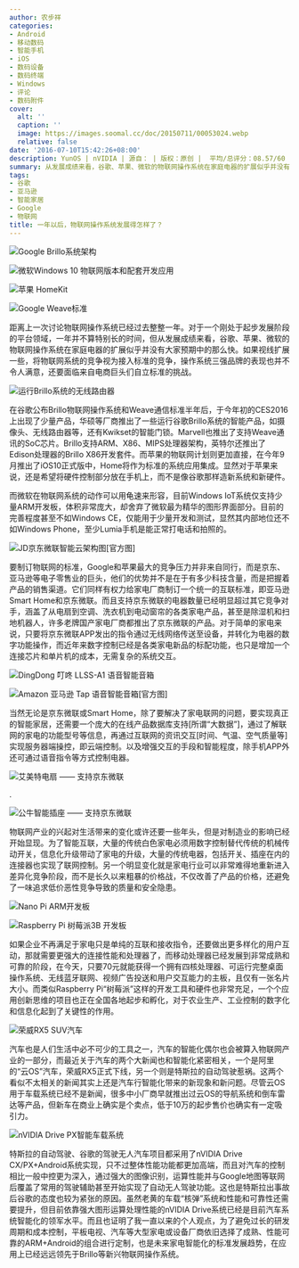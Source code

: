```yaml
---
author: 农步祥
categories:
- Android
- 移动数码
- 智能手机
- iOS
- 数码设备
- 数码终端
- Windows
- 评论
- 数码附件
cover:
  alt: ''
  caption: ''
  image: https://images.soomal.cc/doc/20150711/00053024.webp
  relative: false
date: '2016-07-10T15:42:26+08:00'
description: YunOS | nVIDIA | 源自： | 版权：原创 |  平均/总评分：08.57/60
summary: 从发展成绩来看，谷歌、苹果、微软的物联网操作系统在家庭电器的扩展似乎并没有大家预期中的那么快。如果视线扩展一些，将物联网系统的竞争视为接入标准的竞争，操作系统三强品牌的表现也并不令人满意，还要面临来自电商巨头们自立标准的挑战。
tags:
- 谷歌
- 亚马逊
- 智能家居
- Google
- 物联网
title: 一年以后，物联网操作系统发展得怎样了？
---
```


![Google Brillo系统架构](https://images.soomal.cc/doc/20150711/00053019_01.webp)



![微软Windows 10 物联网版本和配套开发应用](https://images.soomal.cc/doc/20150711/00053023_01.webp)



![苹果 HomeKit](https://images.soomal.cc/doc/20150711/00053022_01.webp)



![Google Weave标准](https://images.soomal.cc/doc/20150711/00053020_01.webp)



距离上一次讨论物联网操作系统已经过去整整一年。对于一个刚处于起步发展阶段的平台领域，一年并不算特别长的时间，但从发展成绩来看，谷歌、苹果、微软的物联网操作系统在家庭电器的扩展似乎并没有大家预期中的那么快。如果视线扩展一些，将物联网系统的竞争视为接入标准的竞争，操作系统三强品牌的表现也并不令人满意，还要面临来自电商巨头们自立标准的挑战。



![运行Brillo系统的无线路由器](https://images.soomal.cc/doc/20160710/00061851.webp)



在谷歌公布Brillo物联网操作系统和Weave通信标准半年后，于今年初的CES2016上出现了少量产品，华硕等厂商推出了一些运行谷歌Brillo系统的智能产品，如摄像头、无线路由器等，还有Kwikset的智能门锁。Marvell也推出了支持Weave通讯的SoC芯片。Brillo支持ARM、X86、MIPS处理器架构，英特尔还推出了Edison处理器的Brillo X86开发套件。而苹果的物联网计划则更加直接，在今年9月推出了iOS10正式版中，Home将作为标准的系统应用集成。显然对于苹果来说，还是希望将硬件控制部分放在手机上，而不是像谷歌那样造新系统和新硬件。



而微软在物联网系统的动作可以用龟速来形容，目前Windows IoT系统仅支持少量ARM开发板，体积非常庞大，却舍弃了微软最为精华的图形界面部分。目前的完善程度甚至不如Windows CE，仅能用于少量开发和测试，显然其内部地位还不如Windows Phone，至少Lumia手机是能正常打电话和拍照的。



![JD京东微联智能云架构图[官方图]](https://images.soomal.cc/doc/20160606/00061122.webp)



要制订物联网的标准，Google和苹果最大的竞争压力并非来自同行，而是京东、亚马逊等电子零售业的巨头，他们的优势并不是在于有多少科技含量，而是把握着产品的销售渠道。它们同样有权力给家电厂商制订一个统一的互联标准，即亚马逊Smart Home和京东微联。而且支持京东微联的电器数量已经明显超过其它竞争对手，涵盖了从电扇到空调、洗衣机到电动窗帘的各类家电产品，甚至是除湿机和扫地机器人，许多老牌国产家电厂商都推出了京东微联的产品。对于简单的家电来说，只要将京东微联APP发出的指令通过无线网络传送至设备，并转化为电器的数字功能操作，而近年来数字控制已经是各类家电新品的标配功能，也只是增加一个连接芯片和单片机的成本，无需复杂的系统交互。



![DingDong 叮咚 LLSS-A1 语音智能音箱](https://images.soomal.cc/doc/20160605/00061090_01.webp)



![Amazon 亚马逊 Tap 语音智能音箱[官方图]](https://images.soomal.cc/doc/20160605/00061115_01.webp)



当然无论是京东微联或Smart Home，除了要解决了家电联网的问题，要实现真正的智能家居，还需要一个庞大的在线产品数据库支持[所谓“大数据”]，通过了解联网的家电的功能型号等信息，再通过互联网的资讯交互[时间、气温、空气质量等]实现服务器端操控，即云端控制。以及增强交互的手段和智能程度，除手机APP外还可通过语音指令等方式控制电器。



![艾美特电扇 ―― 支持京东微联](https://images.soomal.cc/doc/20160710/00061852_01.webp)

.



![公牛智能插座 ―― 支持京东微联](https://images.soomal.cc/doc/20160710/00061853_01.webp)



物联网产业的兴起对生活带来的变化或许还要一些年头，但是对制造业的影响已经开始显现。为了智能互联，大量的传统白色家电必须用数字控制替代传统的机械传动开关，信息化升级带动了家电的升级，大量的传统电器，包括开关、插座在内的连接器也实现了联网控制。另一个明显变化就是家电行业可以非常难得地重新进入差异化竞争阶段，而不是长久以来粗暴的价格战，不仅改善了产品的价格，还避免了一味追求低价恶性竞争导致的质量和安全隐患。



![Nano Pi ARM开发板](https://images.soomal.cc/doc/20160710/00061854.webp)



![Raspberry Pi 树莓派3B 开发板](https://images.soomal.cc/doc/20160629/00061657.webp)



如果企业不再满足于家电只是单纯的互联和接收指令，还要做出更多样化的用户互动，那就需要更强大的连接性能和处理器了，而移动处理器已经发展到非常成熟和可靠的阶段，在今天，只要70元就能获得一个拥有四核处理器、可运行完整桌面操作系统、无线蓝牙联网、视频广告投送和用户交互能力的主板，且仅有一张名片大小。而类似Raspberry Pi“树莓派”这样的开发工具和硬件也非常充足，一个个应用创新思维的项目也正在全国各地起步和孵化，对于农业生产、工业控制的数字化和信息化起到了关键性的作用。



![荣威RX5 SUV汽车](https://images.soomal.cc/doc/20160710/00061849.webp)



汽车也是人们生活中必不可少的工具之一，汽车的智能化偶尔也会被算入物联网产业的一部分，而最近关于汽车的两个大新闻也和智能化紧密相关，一个是阿里的“云OS”汽车，荣威RX5正式下线，另一个则是特斯拉的自动驾驶惹祸。这两个看似不太相关的新闻其实上还是汽车行智能化带来的新现象和新问题。尽管云OS用于车载系统已经不是新闻，很多中小厂商早就推出过云OS的导航系统和倒车雷达等产品，但新车在商业上确实是个卖点，低于10万的起步售价也确实有一定吸引力。



![nVIDIA Drive PX智能车载系统](https://images.soomal.cc/doc/20160710/00061850.webp)



特斯拉的自动驾驶、谷歌的驾驶无人汽车项目都采用了nVIDIA Drive CX/PX+Android系统实现，只不过整体性能功能都更加高端，而且对汽车的控制相比一般中控更为深入，通过强大的图像识别，运算性能并与Google地图等联网后覆盖了常用的驾驶辅助甚至开始实现了自动无人驾驶功能。这也是特斯拉出事故后谷歌的态度也较为紧张的原因。虽然老黄的车载“核弹”系统和性能和可靠性还需要提升，但目前依靠强大图形运算处理性能的nVIDIA Drive系统已经是目前汽车系统智能化的领军水平。而且也证明了我一直以来的个人观点，为了避免过长的研发周期和成本控制，平板电视、汽车等大型家电或设备厂商依旧选择了成熟、性能可靠的ARM+Android的组合进行定制，也是未来家电智能化的标准发展趋势，在应用上已经远远领先于Brillo等新兴物联网操作系统。